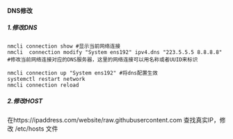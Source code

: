 #### DNS修改

##### 1.修改DNS
```
nmcli connection show #显示当前网络连接
nmcli  connection modify "System ens192" ipv4.dns "223.5.5.5 8.8.8.8" #修改当前网络连接对应的DNS服务器，这里的网络连接可以用名称或者UUID来标识

nmcli connection up "System ens192" #将dns配置生效
systemctl restart network
nmcli connection reload 
```

##### 2.修改HOST
在https://ipaddress.com/website/raw.githubusercontent.com 查找真实IP，修改  /etc/hosts 文件


